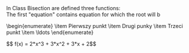 <!DOCTYPE html>
<html>
<head>
  <meta charset="utf-8">
  <meta name="viewport" content="width=device-width">

</head>
<body>
 In Class Bisection are defined three functions: <br>
 The first "equation" contains equation for which the root will b
  
  
\begin{enumerate}
\item Pierwszy punkt
\item Drugi punky
\item Trzeci punkt
\item \ldots
\end{enumerate}
<p>
  $$ f(x) = 2*x^3 + 3*x^2 + 3*x + 2$$
</p>
</body>
</html>
